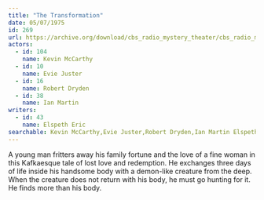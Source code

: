 ```yaml
---
title: "The Transformation"
date: 05/07/1975
id: 269
url: https://archive.org/download/cbs_radio_mystery_theater/cbs_radio_mystery_theater-0251-0300.zip/cbs_radio_mystery_theater-0251-0300%2Fcbsrmt_0269_the_transformation.mp3
actors:  
  - id: 104
    name: Kevin McCarthy  
  - id: 10
    name: Evie Juster  
  - id: 16
    name: Robert Dryden  
  - id: 38
    name: Ian Martin
writers:  
  - id: 43
    name: Elspeth Eric
searchable: Kevin McCarthy,Evie Juster,Robert Dryden,Ian Martin Elspeth Eric
---
```

A young man fritters away his family fortune and the love of a fine woman in this Kafkaesque tale of lost love and redemption. He exchanges three days of life inside his handsome body with a demon-like creature from the deep. When the creature does not return with his body, he must go hunting for it. He finds more than his body.